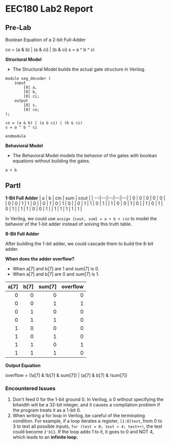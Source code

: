 # EEC180 Lab2 Report

## Pre-Lab

Boolean Equation of a 2-bit Full-Adder

co = (a & b) | (a & ci) | (b & ci)
s = a ^ b ^ ci

**Structural Model**
* The Structural Model builds the actual gate structure in Verilog.

```
module seg_decoder (
    input
        [0] a,
        [0] b,
        [0] ci;
    output 
        [0] s,
        [0] co;
);

co = (a & b) | (a & ci) | (b & ci)
s = a ^ b ^ ci

endmodule
```

**Behavioral Model**
* The Behavioral Model models the behavior of the gates with boolean equations without building the gates.

```
a + b
```

## PartI

**1-Bit Full Adder**
| a | b | cin | sum | cout |
| --:|--:|--:|--:|--:|
| 0 | 0 | 0 | 0 | 0 |
| 0 | 0 | 1 | 1 | 0 |
| 0 | 1 | 0 | 1 | 0 |
| 0 | 1 | 1 | 0 | 1 |
| 1 | 0 | 0 | 1 | 0 |
| 1 | 0 | 1 | 0 | 1 |
| 1 | 1 | 0 | 0 | 1 |
| 1 | 1 | 1 | 1 | 1 |

In Verilog, we could use ```assign {cout, sum} = a + b + cin``` to model the behavior of the 1-bit adder instead of solving this truth table.

**8-Bit Full Adder**

After building the 1-bit adder, we could cascade them to build the 8-bit adder.


**When does the adder overflow?**
* When a[7] and b[7] are 1 and sum[7] is 0.
* When a[7] and b[7] are 0 and sum[7] is 1.

| a[7] | b[7] | sum[7] | overflow |
| ---: | ----:| ----:| ---: |
| 0 | 0 | 0 | 0 |
| 0 | 0 | 1 | 1 |
| 0 | 1 | 0 | 0 |
| 0 | 1 | 1 | 0 |
| 1 | 0 | 0 | 0 |
| 1 | 0 | 1 | 0 |
| 1 | 1 | 0 | 1 |
| 1 | 1 | 1 | 0 |

**Output Equation**

overflow = (!a[7] & !b[7] & sum[7]) | (a[7] & b[7] & !sum[7])

### Encountered Issues
1. Don't feed 0 for the 1-bit ground 0. In Verilog, a 0 without specifying the bitwidth will be a 32-bit integer, and it causes a compilation problem if the program treats it as a 1-bit 0. 
2. When writing a for loop in Verilog, be careful of the terminating condition. For example, if a loop iterates a register, ```[1:0]test```, from 0 to 3 to test all possible inputs, ```for (test = 0; test < 4; test++)```, the test could become ```2'b11```. If the loop adds 1 to it, it goes to 0 and NOT 4, which leads to an **infinite loop.**